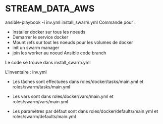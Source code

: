 # STREAM_DATA_AWS

ansible-playbook -i inv.yml install_swarm.yml Commande pour :

  - Installer docker sur tous les noeuds
  - Demarrer le service docker
  - Mount /efs sur tout les noeuds pour les volumes de docker
  - init un swarm manager
  - join les worker au noeud
Ansible code branch


Le code se trouve dans install_swarm.yml


L'inventaire : inv.yml


- Les tâches sont effectuées dans roles/docker/tasks/main.yml et roles/swarm/tasks/main.yml

- Les vars sont dans roles/docker/vars/main.yml et roles/swarm/vars/main.yml

- Les paramètres par défaut sont dans roles/docker/defaults/main.yml et roles/swarm/defaults/main.yml
